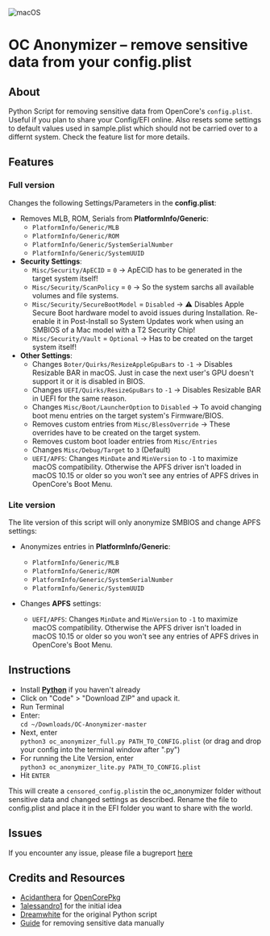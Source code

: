 ![macOS](https://img.shields.io/badge/Supported_OC_build:-≥0.8.2-white.svg)

# OC Anonymizer – remove sensitive data from your config.plist

## About
Python Script for removing sensitive data from OpenCore's `config.plist`. Useful if you plan to share your Config/EFI online. Also resets some settings to default values used in sample.plist which should not be carried over to a differnt system. Check the feature list for more details.

## Features

### Full version

Changes the following Settings/Parameters in the **config.plist**:

- Removes MLB, ROM, Serials from **PlatformInfo/Generic**: 
	- `PlatformInfo/Generic/MLB`
	- `PlatformInfo/Generic/ROM`
	- `PlatformInfo/Generic/SystemSerialNumber`
	- `PlatformInfo/Generic/SystemUUID`
- **Security Settings**:
	- `Misc/Security/ApECID` = `0` &rarr; ApECID has to be generated in the target system itself!
	- `Misc/Security/ScanPolicy` = `0` &rarr; So the system sarchs all available volumes and file systems.
	- `Misc/Security/SecureBootModel` = `Disabled` &rarr; :warning: Disables Apple Secure Boot hardware model to avoid issues during Installation. Re-enable it in Post-Install so System Updates work when using an SMBIOS of a Mac model with a T2 Security Chip!
	- `Misc/Security/Vault` = `Optional` &rarr; Has to be created on the target system itself!
- **Other Settings**:
	- Changes `Boter/Quirks/ResizeAppleGpuBars` to `-1` &rarr; Disables Resizable BAR in macOS. Just in case the next user's GPU doesn't support it or it is disabled in BIOS.
	- Changes `UEFI/Quirks/ResizeGpuBars` to `-1` &rarr; Disables Resizable BAR in UEFI for the same reason.
	- Changes `Misc/Boot/LauncherOption` to `Disabled` &rarr; To avoid changing boot menu entries on the target system's Firmware/BIOS.
	- Removes custom entries from `Misc/BlessOverride` &rarr; These overrides have to be created on the target system.
	- Removes custom boot loader entries from `Misc/Entries`
	- Changes `Misc/Debug/Target` to `3` (Default)
	- `UEFI/APFS`:  Changes `MinDate` and `MinVersion` to `-1` to maximize macOS compatibility. Otherwise the APFS driver isn't loaded in macOS 10.15 or older so you won't see any entries of APFS drives in OpenCore's Boot Menu.

### Lite version

The lite version of this script will only anonymize SMBIOS and change APFS settings:

- Anonymizes entries in **PlatformInfo/Generic**:
	- `PlatformInfo/Generic/MLB`
	- `PlatformInfo/Generic/ROM`
	- `PlatformInfo/Generic/SystemSerialNumber`
	- `PlatformInfo/Generic/SystemUUID`

- Changes **APFS** settings: 
	- `UEFI/APFS`: Changes `MinDate` and `MinVersion` to `-1` to maximize macOS compatibility. Otherwise the APFS driver isn't loaded in macOS 10.15 or older so you won't see any entries of APFS drives in OpenCore's Boot Menu. 

## Instructions
- Install [**Python**](https://www.python.org/) if you haven't already
- Click on "Code" > "Download ZIP" and upack it.
- Run Terminal
- Enter:</br>
`cd ~/Downloads/OC-Anonymizer-master`
- Next, enter </br>`python3 oc_anonymizer_full.py PATH_TO_CONFIG.plist` (or drag and drop your config into the terminal window after ".py")
- For running the Lite Version, enter </br>`python3 oc_anonymizer_lite.py PATH_TO_CONFIG.plist`
- Hit `ENTER`

This will create a `censored_config.plist`in the oc_anonymizer folder without sensitive data and changed settings as described. Rename the file to config.plist and place it in the EFI folder you want to share with the world.

## Issues

If you encounter any issue, please file a bugreport [here](https://github.com/dreamwhite/bugtracker/issues/new?assignees=dreamwhite&labels=bug&template=generic.md&title=)

## Credits and Resources

- [Acidanthera](https://github.com/acidanthera) for [OpenCorePkg](https://github.com/acidanthera)
- [1alessandro1](https://github.com/1alessandro1) for the initial idea
- [Dreamwhite](https://github.com/dreamwhite) for the original Python script
- [Guide](https://github.com/5T33Z0/OC-Little-Translated/tree/main/M_EFI_Upload_Chklst) for removing sensitive data manually
